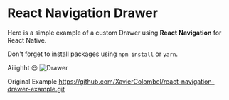 # React Navigation Drawer

Here is a simple example of a custom Drawer using **React Navigation** for React Native.

Don't forget to install packages using `npm install` or `yarn`.

Aiiighht 😎
![Drawer](https://img15.hostingpics.net/pics/910292drawer.gif)

Original Example
https://github.com/XavierColombel/react-navigation-drawer-example.git
